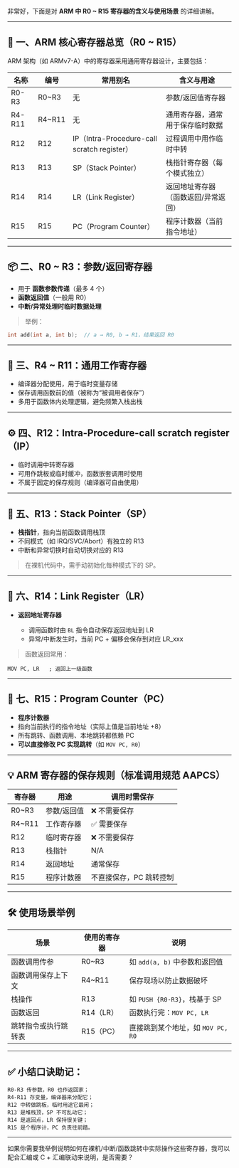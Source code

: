 非常好，下面是对 **ARM 中 R0 \~ R15 寄存器的含义与使用场景** 的详细讲解。

---

## 🧠 一、ARM 核心寄存器总览（R0 \~ R15）

ARM 架构（如 ARMv7-A）中的寄存器采用通用寄存器设计，主要包括：

| 名称     | 编号      | 常用别名                                      | 含义与用途              |
| ------ | ------- | ----------------------------------------- | ------------------ |
| R0-R3  | R0\~R3  | 无                                         | 参数/返回值寄存器          |
| R4-R11 | R4\~R11 | 无                                         | 通用寄存器，通常用于保存临时数据   |
| R12    | R12     | IP（Intra-Procedure-call scratch register） | 过程调用中用作临时中转        |
| R13    | R13     | SP（Stack Pointer）                         | 栈指针寄存器（每个模式独立）     |
| R14    | R14     | LR（Link Register）                         | 返回地址寄存器（函数返回/异常返回） |
| R15    | R15     | PC（Program Counter）                       | 程序计数器（当前指令地址）      |

---

## 📦 二、R0 \~ R3：参数/返回寄存器

* 用于 **函数参数传递**（最多 4 个）
* **函数返回值**（一般用 R0）
* **中断/异常处理时临时数据处理**

> 举例：

```c
int add(int a, int b);  // a → R0, b → R1，结果返回 R0
```

---

## 🧾 三、R4 \~ R11：通用工作寄存器

* 编译器分配使用，用于临时变量存储
* 保存调用函数前的值（被称为“被调用者保存”）
* 多用于函数体内处理逻辑，避免频繁入栈出栈

---

## ⚙️ 四、R12：Intra-Procedure-call scratch register（IP）

* 临时调用中转寄存器
* 可用作跳板或临时缓冲，函数嵌套调用时使用
* 不属于固定的保存规则（编译器可自由使用）

---

## 📍 五、R13：Stack Pointer（SP）

* **栈指针**，指向当前函数调用栈顶
* 不同模式（如 IRQ/SVC/Abort）有独立的 R13
* 中断和异常切换时自动切换对应的 R13

> 在裸机代码中，需手动初始化每种模式下的 SP。

---

## 🧭 六、R14：Link Register（LR）

* **返回地址寄存器**

  * 调用函数时由 `BL` 指令自动保存返回地址到 LR
  * 异常/中断发生时，当前 PC + 偏移会保存到对应 LR\_xxx

> 函数返回常用：

```assembly
MOV PC, LR   ; 返回上一级函数
```

---

## 🚀 七、R15：Program Counter（PC）

* **程序计数器**
* 指向当前执行的指令地址（实际上值是当前地址 +8）
* 所有跳转、函数调用、本地跳转都依赖 PC
* **可以直接修改 PC 实现跳转**（如 `MOV PC, R0`）

---

## 💡 ARM 寄存器的保存规则（标准调用规范 AAPCS）

| 寄存器     | 用途     | 调用时需保存        |
| ------- | ------ | ------------- |
| R0\~R3  | 参数/返回值 | ❌ 不需要保存       |
| R4\~R11 | 工作寄存器  | ✅ 需要保存        |
| R12     | 临时寄存器  | ❌ 不需要保存       |
| R13     | 栈指针    | N/A           |
| R14     | 返回地址   | 通常保存          |
| R15     | 程序计数器  | 不直接保存，PC 跳转控制 |

---

## 🛠️ 使用场景举例

| 场景         | 使用的寄存器  | 说明                      |
| ---------- | ------- | ----------------------- |
| 函数调用传参     | R0\~R3  | 如 `add(a, b)` 中参数和返回值   |
| 函数调用保存上下文  | R4\~R11 | 保存现场以防止数据破坏             |
| 栈操作        | R13     | 如 `PUSH {R0-R3}`，栈基于 SP |
| 函数返回       | R14（LR） | 函数执行完：`MOV PC, LR`      |
| 跳转指令或执行跳转表 | R15（PC） | 直接跳到某个地址，如 `MOV PC, R0` |

---

## ✅ 小结口诀助记：

```
R0-R3 传参数，R0 也作返回家；
R4-R11 存变量，编译器来分配它；
R12 中转做跳板，临时用途它最闲；
R13 是堆栈顶，SP 不可乱动它；
R14 是返回点，LR 保持很关键；
R15 是个程序计，PC 负责往前踏。
```

---

如果你需要我举例说明如何在裸机/中断/函数跳转中实际操作这些寄存器，我可以配合汇编或 C + 汇编联动来说明，是否需要？

